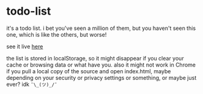 # todo-list
it's a todo list. i bet you've seen a million of them, but you haven't seen this
one, which is like the others, but worse!

see it live [here](http://trvrfrd.net/todo-list)

the list is stored in localStorage, so it might disappear if you clear your
cache or browsing data or what have you. also it might not work in Chrome if you
pull a local copy of the source and open index.html, maybe depending on your
security or privacy settings or something, or maybe just ever? idk `¯\_(ツ)_/¯`
